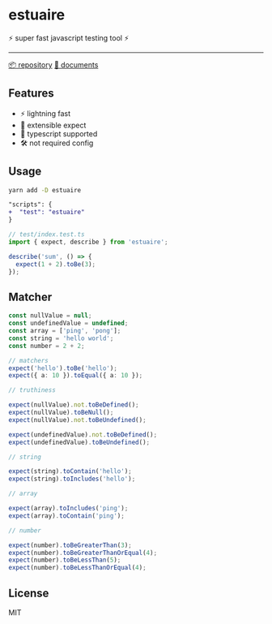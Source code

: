 # estuaire

⚡ super fast javascript testing tool ⚡

---

[📦 repository](https://github.com/do4ng/estuaire) [📜 documents](https://github.com/do4ng/estuaire/tree/main/docs)

## Features

- ⚡ lightning fast
- 🎨 extensible expect
- 🦄 typescript supported
- 🛠️ not required config

## Usage

```bash
yarn add -D estuaire
```

```diff
"scripts": {
+  "test": "estuaire"
}
```

```ts
// test/index.test.ts
import { expect, describe } from 'estuaire';

describe('sum', () => {
  expect(1 + 2).toBe(3);
});
```

## Matcher

```ts
const nullValue = null;
const undefinedValue = undefined;
const array = ['ping', 'pong'];
const string = 'hello world';
const number = 2 + 2;

// matchers
expect('hello').toBe('hello');
expect({ a: 10 }).toEqual({ a: 10 });

// truthiness

expect(nullValue).not.toBeDefined();
expect(nullValue).toBeNull();
expect(nullValue).not.toBeUndefined();

expect(undefinedValue).not.toBeDefined();
expect(undefinedValue).toBeUndefined();

// string

expect(string).toContain('hello');
expect(string).toIncludes('hello');

// array

expect(array).toIncludes('ping');
expect(array).toContain('ping');

// number

expect(number).toBeGreaterThan(3);
expect(number).toBeGreaterThanOrEqual(4);
expect(number).toBeLessThan(5);
expect(number).toBeLessThanOrEqual(4);
```

## License

MIT
